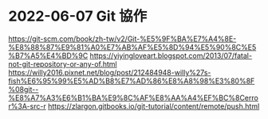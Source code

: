 # 2022-06-07 Git 協作
https://git-scm.com/book/zh-tw/v2/Git-%E5%9F%BA%E7%A4%8E-%E8%88%87%E9%81%A0%E7%AB%AF%E5%8D%94%E5%90%8C%E5%B7%A5%E4%BD%9C
https://yiyingloveart.blogspot.com/2013/07/fatal-not-git-repository-or-any-of.html
https://willy2016.pixnet.net/blog/post/212484948-willy%27s-fish%E6%95%99%E5%AD%B8%E7%AD%86%E8%A8%98%E3%80%8F%08git--%E8%A7%A3%E6%B1%BA%E9%8C%AF%E8%AA%A4%EF%BC%8Cerror%3A-src-r
https://zlargon.gitbooks.io/git-tutorial/content/remote/push.html

